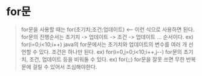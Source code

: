 # for문
> for문을 사용할 때는 for(초기치;조건;업데이트) <-- 이런 식으로 사용하면 된다. for문의 진행순서는 초기치 -> 업데이트 -> 조건 -> 업데이트 ... 순서이다. ex) for(i=0;i<10;i++)
> java의 for문에서는 초기치와 업데이트의 변수를 여러 개 선언할 수 있다. 조건은 하나만 된다. ex) for(i=0,j=0;i<10;i++,j--)
> for문의 초기치, 조건, 업데이트 등을 비워둘 수 있다. ex) for(;;)
> for문을 잘못 쓰면 무한 반복문에 걸릴 수 있어서 조심해야한다.

